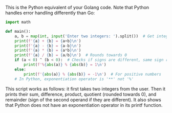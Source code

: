 This is the Python equivalent of your Golang code. Note that Python handles error handling differently than Go:
```python
import math 

def main(): 
    a, b = map(int, input('Enter two integers: ').split())  # Get integers from user
    print(f'{a} + {b} = {a+b}\n')
    print(f'{a} - {b} = {a-b}\n')
    print(f'{a} * {b} = {a*b}\n')
    print(f'{a} / {b} = {a/b}\n')  # Rounds towards 0
    if (a < 0) ^ (b < 0):  # Checks if signs are different, same sign return 1 otherwise -1
        print(f'%{abs(a)} % {abs(b)} = 1\n')
    else:
        print(f'{abs(a)} % {abs(b)} = -1\n')  # For positive numbers
    # In Python, exponentiation operator is '**' not '%'
```
This script works as follows: it first takes two integers from the user. Then it prints their sum, difference, product, quotient (rounded towards 0), and remainder (sign of the second operand if they are different). It also shows that Python does not have an exponentiation operator in its printf function.
